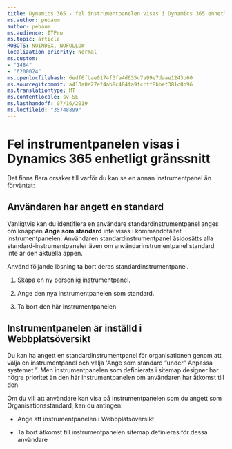 ```yaml
---
title: Dynamics 365 - fel instrumentpanelen visas i Dynamics 365 enhetligt gränssnitt
ms.author: pebaum
author: pebaum
ms.audience: ITPro
ms.topic: article
ROBOTS: NOINDEX, NOFOLLOW
localization_priority: Normal
ms.custom:
- "1484"
- "6200024"
ms.openlocfilehash: 6edf6fbae0174f3fa4d635c7a99e7daae1243b60
ms.sourcegitcommit: a413a0e27ef4ab8c484fa9fccff8bbef381c8b96
ms.translationtype: MT
ms.contentlocale: sv-SE
ms.lasthandoff: 07/16/2019
ms.locfileid: "35748899"
---
```

# <a name="wrong-dashboard-shows-in-dynamics-365-unified-interface"></a>Fel instrumentpanelen visas i Dynamics 365 enhetligt gränssnitt

Det finns flera orsaker till varför du kan se en annan instrumentpanel än förväntat:

## <a name="the-user-has-set-a-user-default-dashboard"></a>Användaren har angett en standard 

Vanligtvis kan du identifiera en användare standardinstrumentpanel anges om knappen **Ange som standard** inte visas i kommandofältet instrumentpanelen. Användaren standardinstrumentpanel åsidosätts alla standard-instrumentpaneler även om användarinstrumentpanel standard inte är den aktuella appen.

Använd följande lösning ta bort deras standardinstrumentpanel.

1. Skapa en ny personlig instrumentpanel.

2. Ange den nya instrumentpanelen som standard.

3. Ta bort den här instrumentpanelen.

## <a name="the-dashboard-is-set-in-the-sitemap"></a>Instrumentpanelen är inställd i Webbplatsöversikt

Du kan ha angett en standardinstrumentpanel för organisationen genom att välja en instrumentpanel och välja 'Ange som standard ”under” Anpassa systemet ”. Men instrumentpanelen som definierats i sitemap designer har högre prioritet än den här instrumentpanelen om användaren har åtkomst till den.

Om du vill att användare kan visa på instrumentpanelen som du angett som Organisationsstandard, kan du antingen:

* Ange att instrumentpanelen i Webbplatsöversikt

* Ta bort åtkomst till instrumentpanelen sitemap definieras för dessa användare
